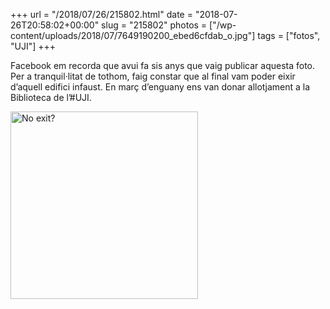 +++
url = "/2018/07/26/215802.html"
date = "2018-07-26T20:58:02+00:00"
slug = "215802"
photos = ["/wp-content/uploads/2018/07/7649190200_ebed6cfdab_o.jpg"]
tags = ["fotos", "UJI"]
+++

Facebook em recorda que avui fa sis anys que vaig publicar aquesta foto. Per a tranquil·litat de tothom, faig constar que al final vam poder eixir d’aquell edifici infaust. En març d’enguany ens van donar allotjament a la Biblioteca de l’#UJI.

<img src="/wp-content/uploads/2018/07/7649190200_ebed6cfdab_o.jpg" class="alignnone size-medium wp-image-1231" width="300" height="300" alt="No exit?">
